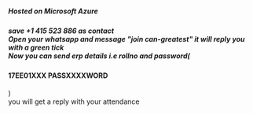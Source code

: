 <h5>Hosted on Microsoft Azure </h5>
<h5> save +1 415 523 886 as contact <br>
  Open your whatsapp and message "join can-greatest" it will reply you with a green tick<br>
  Now you can send erp details i.e rollno and password(<h4>17EE01XXX PASSXXXXWORD </h4>)<br>
  you will get a reply with your attendance</h5>
